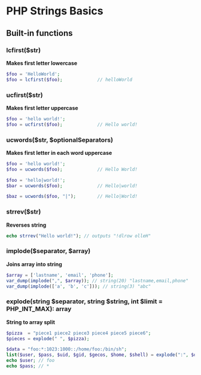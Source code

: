 # PHP Strings Basics

## Built-in functions

### lcfirst($str)
**Makes first letter lowercase**
```php
$foo = 'HelloWorld';
$foo = lcfirst($foo);             // helloWorld
```
### ucfirst($str)
**Makes first letter uppercase**
```php
$foo = 'hello world!';
$foo = ucfirst($foo);             // Hello world!
```

### ucwords($str, $optionalSeparators)
**Makes first letter in each word uppercase**
```php
$foo = 'hello world!';
$foo = ucwords($foo);             // Hello World!
```
```php
$foo = 'hello|world!';
$bar = ucwords($foo);             // Hello|world!

$baz = ucwords($foo, "|");        // Hello|World!
```
### strrev($str)
**Reverses string**
```php
echo strrev("Hello world!"); // outputs "!dlrow olleH"
```
### implode($separator, $array)
**Joins array into string**
```php
$array = ['lastname', 'email', 'phone'];
var_dump(implode(",", $array)); // string(20) "lastname,email,phone"
var_dump(implode(['a', 'b', 'c'])); // string(3) "abc"
```
### explode(string $separator, string $string, int $limit = PHP_INT_MAX): array
**String to array split**
```php
$pizza  = "piece1 piece2 piece3 piece4 piece5 piece6";
$pieces = explode(" ", $pizza);
```
```php
$data = "foo:*:1023:1000::/home/foo:/bin/sh";
list($user, $pass, $uid, $gid, $gecos, $home, $shell) = explode(":", $data);
echo $user; // foo
echo $pass; // *
```